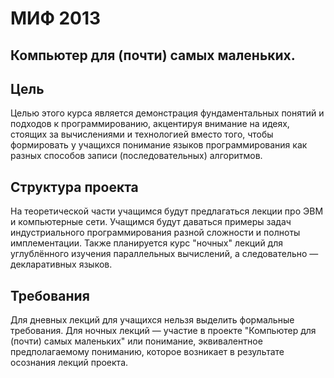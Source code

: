 МИФ 2013
===

Компьютер для (почти) самых маленьких.
---

Цель
---

Целью этого курса является демонстрация фундаментальных понятий и подходов к
программированию, акцентируя внимание на идеях, стоящих за вычислениями и
технологией вместо того, чтобы формировать у учащихся понимание языков 
программирования как разных способов записи (последовательных) алгоритмов.

Структура проекта
---

На теоретической части учащимся будут предлагаться лекции про ЭВМ и 
компьютерные сети.
Учащимся будут даваться примеры задач индустриального программирования
разной сложности и полноты имплементации.
Также планируется курс "ночных" лекций для углублённого изучения 
параллельных вычислений, а следовательно — декларативных языков.

Требования
---

Для дневных лекций для учащихся нельзя выделить формальные требования.
Для ночных лекций — участие в проекте "Компьютер для (почти) самых маленьких"
или понимание, эквивалентное предполагаемому пониманию, которое возникает
в результате осознания лекций проекта.
